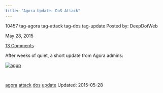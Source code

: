 ```yaml
---
title: "Agora Update: DoS Attack"
---
```


10457 tag-agora tag-attack tag-dos tag-update
Posted by: DeepDotWeb 

<span>May 28, 2015</span>

<span><a href="/2015/05/28/agora-update-dos-attack/#comments">13 Comments</a></span>
</p>

<p>After weeks of quiet, a short update from Agora admins:</p>
<p><a href="/imgs/2015/05/agup1.png"><img class="aligncenter size-full wp-image-10458" src="/imgs/2015/05/agup1.png" alt="agup" width="1219" height="232" srcset="/imgs/2015/05/agup1.png 1219w, /imgs/2015/05/agup1-300x57.png 300w, /imgs/2015/05/agup1-1024x195.png 1024w" sizes="(max-width: 1219px) 100vw, 1219px" /></a></p>
<p>&nbsp;</p>
</div>
<a href="/tag/agora/" rel="tag">agora</a> <a href="/tag/attack/" rel="tag">attack</a> <a href="/tag/dos/" rel="tag">dos</a> <a href="/tag/update/" rel="tag">update</a></span> 
Updated: 2015-05-28

    
